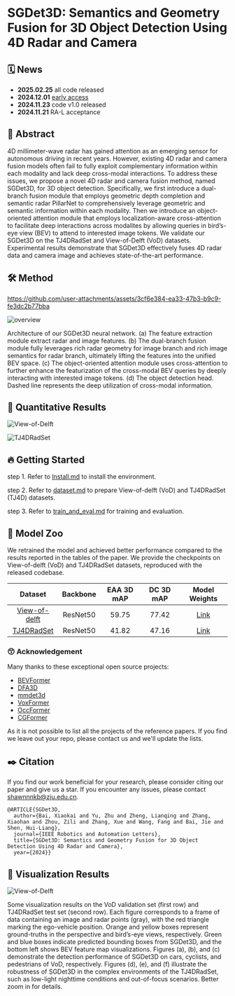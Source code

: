 # SGDet3D: Semantics and Geometry Fusion for 3D Object Detection Using 4D Radar and Camera

## 🗓️ News
- **2025.02.25** all code released
- **2024.12.01** [early access](https://ieeexplore.ieee.org/document/10783046/)
- **2024.11.23** code v1.0 released
- **2024.11.21** RA-L acceptance

## 📜 Abstract
 
4D millimeter-wave radar has gained attention as an emerging sensor for autonomous driving in recent years. However, existing 4D radar and camera fusion models often fail to fully exploit complementary information within each modality and lack deep cross-modal interactions. To address these issues, we propose a novel 4D radar and camera fusion method, named SGDet3D, for 3D object detection. Specifically, we first introduce a dual-branch fusion module that employs geometric depth completion and semantic radar PillarNet to comprehensively leverage geometric and semantic information within each modality. Then we introduce an object-oriented attention module that employs localization-aware cross-attention to facilitate deep interactions across modalites by allowing queries in bird’s-eye view (BEV) to attend to interested image tokens. We validate our SGDet3D on the TJ4DRadSet and View-of-Delft (VoD) datasets. Experimental results demonstrate that SGDet3D effectively fuses 4D radar data and camera image and achieves state-of-the-art performance.

## 🛠️ Method

https://github.com/user-attachments/assets/3cf6e384-ea33-47b3-b9c9-fe3dc2b77bba

![overview](./docs/all_Figures/Framework.png)

Architecture of our SGDet3D neural network. (a) The feature extraction module extract radar and image features. (b) The dual-branch fusion module fully leverages rich radar geometry for image branch and rich image semantics for radar branch, ultimately lifting the features into the unified BEV space. (c) The object-oriented attention module uses cross-attention to further enhance the featurization of the cross-modal BEV queries by deeply interacting with interested image tokens. (d) The object detection head. Dashed line represents the deep utilization of cross-modal information.

## 🍁 Quantitative Results

![View-of-Delft](./docs/all_Figures/Tab-VoD.png)

![TJ4DRadSet ](./docs/all_Figures/Tab-TJ4D.png)

## 🔥 Getting Started

step 1. Refer to [Install.md](./docs/Guidance/Install.md) to install the environment.

step 2. Refer to [dataset.md](./docs/Guidance/dataset.md) to prepare View-of-delft (VoD) and TJ4DRadSet (TJ4D) datasets.

step 3. Refer to [train_and_eval.md](./docs/Guidance/train_and_eval.md) for training and evaluation.

## 🚀 Model Zoo

We retrained the model and achieved better performance compared to the results reported in the tables of the paper. We provide the checkpoints on View-of-delft (VoD) and TJ4DRadSet datasets, reproduced with the released codebase.

|                           Dataset                            | Backbone | EAA 3D mAP | DC 3D mAP |                        Model Weights                         |
| :----------------------------------------------------------: | :------: | :--------: | :-------: | :----------------------------------------------------------: |
| [View-of-delft](projects/SGDet3D/configs/vod-SGDet3D_det3d_2x4_12e.py) | ResNet50 |   59.75    |   77.42   | [Link](https://github.com/shawnnnkb/SGDet3D/releases/download/weights-and-checkpoints/final_ckpt.zip) |
| [TJ4DRadSet](projects/SGDet3D/configs/TJ4D-SGDet3D_det3d_2x4_12e.py) | ResNet50 |   41.82    |   47.16   | [Link](https://github.com/shawnnnkb/SGDet3D/releases/download/weights-and-checkpoints/final_ckpt.zip) |

### 😙 Acknowledgement

Many thanks to these exceptional open source projects:
- [BEVFormer](https://github.com/fundamentalvision/BEVFormer)
- [DFA3D](https://github.com/IDEA-Research/3D-deformable-attention.git)
- [mmdet3d](https://github.com/open-mmlab/mmdetection3d)
- [VoxFormer](https://github.com/NVlabs/VoxFormer.git)
- [OccFormer](https://github.com/zhangyp15/OccFormer.git)
- [CGFormer](https://github.com/pkqbajng/CGFormer)

As it is not possible to list all the projects of the reference papers. If you find we leave out your repo, please contact us and we'll update the lists.

## ✒️ Citation

If you find our work beneficial for your research, please consider citing our paper and give us a star. If you encounter any issues, please contact shawnnnkb@zju.edu.cn.
```
@ARTICLE{SGDet3D,
  author={Bai, Xiaokai and Yu, Zhu and Zheng, Lianqing and Zhang, Xiaohan and Zhou, Zili and Zhang, Xue and Wang, Fang and Bai, Jie and Shen, Hui-Liang},
  journal={IEEE Robotics and Automation Letters}, 
  title={SGDet3D: Semantics and Geometry Fusion for 3D Object Detection Using 4D Radar and Camera}, 
  year={2024}}
```
## 🐸 Visualization Results

![View-of-Delft](./docs/all_Figures/Visualization.png)

Some visualization results on the VoD validation set (first row) and TJ4DRadSet test set (second row). Each figure corresponds to a frame of data containing an image and radar points (gray), with the red triangle marking the ego-vehicle position. Orange and yellow boxes represent ground-truths in the perspective and bird’s-eye views, respectively. Green and blue boxes indicate predicted bounding boxes from SGDet3D, and the bottom left shows BEV feature map visualizations. Figures (a), (b), and (c) demonstrate the detection performance of SGDet3D on cars, cyclists, and pedestrians of VoD, respectively. Figures (d), (e), and (f) illustrate the robustness of SGDet3D in the complex environments of the TJ4DRadSet, such as low-light nighttime conditions and out-of-focus scenarios. Better zoom in for details.
